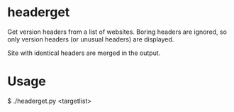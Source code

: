 headerget
=========

Get version headers from a list of websites. Boring headers are ignored, so only version headers (or unusual headers) are displayed.

Site with identical headers are merged in the output.

Usage
=====
$ ./headerget.py \<targetlist\>
